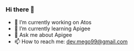 ### Hi there 👋

<!--
**mego1122/mego1122** is a ✨ _special_ ✨ repository because its `README.md` (this file) appears on your GitHub profile.


Here are some ideas to get you started:
-->
- 🔭 I’m currently working on Atos
- 🌱 I’m currently learning Apigee 
- 💬 Ask me about Apigee
- 📫 How to reach me: dev.mego99@gmail.com

